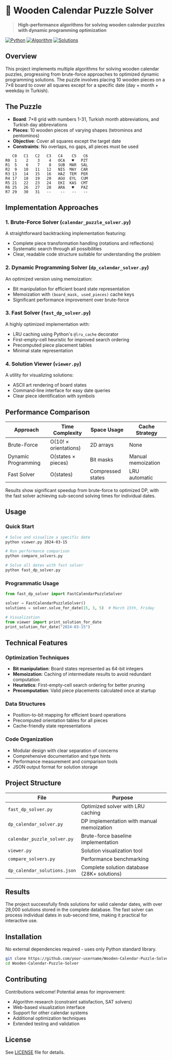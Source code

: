 # 🧩 Wooden Calendar Puzzle Solver

> **High-performance algorithms for solving wooden calendar puzzles with dynamic programming optimization**

[![Python](https://img.shields.io/badge/Python-3.8+-blue.svg)](https://python.org)
[![Algorithm](https://img.shields.io/badge/Algorithm-Dynamic%20Programming-green.svg)](https://en.wikipedia.org/wiki/Dynamic_programming)
[![Solutions](https://img.shields.io/badge/Solutions-28K%2B%20Found-red.svg)](./dp_calendar_solutions.json)

## Overview

This project implements multiple algorithms for solving wooden calendar puzzles, progressing from brute-force approaches to optimized dynamic programming solutions. The puzzle involves placing 10 wooden pieces on a 7×8 board to cover all squares except for a specific date (day + month + weekday in Turkish).

## The Puzzle

- **Board**: 7×8 grid with numbers 1-31, Turkish month abbreviations, and Turkish day abbreviations
- **Pieces**: 10 wooden pieces of varying shapes (tetrominos and pentominos)
- **Objective**: Cover all squares except the target date
- **Constraints**: No overlaps, no gaps, all pieces must be used

```
   C0   C1   C2   C3   C4    C5   C6
R0  1    2    3    4   OCA   ♥   PZT    
R1  5    6    7    8   SUB  MAR  SAL    
R2  9   10   11   12   NIS  MAY  CAR    
R3 13   14   15   16   HAZ  TEM  PER    
R4 17   18   19   20   AGU  EYL  CUM    
R5 21   22   23   24   EKI  KAS  CMT    
R6 25   26   27   28   ARA   ♥   PAZ    
R7 29   30   31   --    --   --   --    
```

## Implementation Approaches

### 1. Brute-Force Solver (`calendar_puzzle_solver.py`)
A straightforward backtracking implementation featuring:
- Complete piece transformation handling (rotations and reflections)
- Systematic search through all possibilities
- Clear, readable code structure suitable for understanding the problem

### 2. Dynamic Programming Solver (`dp_calendar_solver.py`)
An optimized version using memoization:
- Bit manipulation for efficient board state representation
- Memoization with `(board_mask, used_pieces)` cache keys
- Significant performance improvement over brute-force

### 3. Fast Solver (`fast_dp_solver.py`)
A highly optimized implementation with:
- LRU caching using Python's `@lru_cache` decorator
- First-empty-cell heuristic for improved search ordering
- Precomputed piece placement tables
- Minimal state representation

### 4. Solution Viewer (`viewer.py`)
A utility for visualizing solutions:
- ASCII art rendering of board states
- Command-line interface for easy date queries
- Clear piece identification with symbols

## Performance Comparison

| Approach | Time Complexity | Space Usage | Cache Strategy |
|----------|----------------|-------------|----------------|
| Brute-Force | O(10! × orientations) | 2D arrays | None |
| Dynamic Programming | O(states × pieces) | Bit masks | Manual memoization |
| Fast Solver | O(states) | Compressed states | LRU automatic |

Results show significant speedup from brute-force to optimized DP, with the fast solver achieving sub-second solving times for individual dates.

## Usage

### Quick Start
```bash
# Solve and visualize a specific date
python viewer.py 2024-03-15

# Run performance comparison
python compare_solvers.py

# Solve all dates with fast solver
python fast_dp_solver.py
```

### Programmatic Usage
```python
from fast_dp_solver import FastCalendarPuzzleSolver

solver = FastCalendarPuzzleSolver()
solutions = solver.solve_for_date(15, 3, 5)  # March 15th, Friday

# Visualization
from viewer import print_solution_for_date
print_solution_for_date("2024-03-15")
```

## Technical Features

### Optimization Techniques
- **Bit manipulation**: Board states represented as 64-bit integers
- **Memoization**: Caching of intermediate results to avoid redundant computation
- **Heuristics**: First-empty-cell search ordering for better pruning
- **Precomputation**: Valid piece placements calculated once at startup

### Data Structures
- Position-to-bit mapping for efficient board operations
- Precomputed orientation tables for all pieces
- Cache-friendly state representations

### Code Organization
- Modular design with clear separation of concerns
- Comprehensive documentation and type hints
- Performance measurement and comparison tools
- JSON output format for solution storage

## Project Structure

| File | Purpose |
|------|---------|
| `fast_dp_solver.py` | Optimized solver with LRU caching |
| `dp_calendar_solver.py` | DP implementation with manual memoization |
| `calendar_puzzle_solver.py` | Brute-force baseline implementation |
| `viewer.py` | Solution visualization tool |
| `compare_solvers.py` | Performance benchmarking |
| `dp_calendar_solutions.json` | Complete solution database (28K+ solutions) |

## Results

The project successfully finds solutions for valid calendar dates, with over 28,000 solutions stored in the complete database. The fast solver can process individual dates in sub-second time, making it practical for interactive use.

## Installation

No external dependencies required - uses only Python standard library.

```bash
git clone https://github.com/your-username/Wooden-Calendar-Puzzle-Solver.git
cd Wooden-Calendar-Puzzle-Solver
```

## Contributing

Contributions welcome! Potential areas for improvement:
- Algorithm research (constraint satisfaction, SAT solvers)
- Web-based visualization interface
- Support for other calendar systems
- Additional optimization techniques
- Extended testing and validation

## License

See [LICENSE](LICENSE) file for details.
